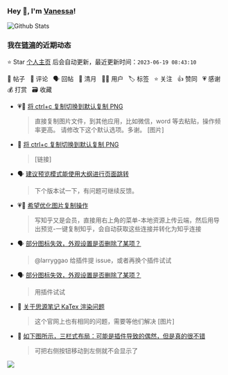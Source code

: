 ### Hey 👋, I'm [Vanessa](http://vanessa.b3log.org/)!

![Github Stats](https://github-readme-stats.vercel.app/api?username=Vanessa219&show_icons=true)

<!--events start -->

### 我在[链滴](https://ld246.com)的近期动态

⭐️ Star [个人主页](https://github.com/Vanessa219/Vanessa219) 后会自动更新，最近更新时间：`2023-06-19 08:43:10`

📝 帖子 &nbsp; 💬 评论 &nbsp; 🗣 回帖 &nbsp; 🌙 清月 &nbsp; 👨‍💻 用户 &nbsp; 🏷️ 标签 &nbsp; ⭐️ 关注 &nbsp; 👍 赞同 &nbsp; 💗 感谢 &nbsp; 💰 打赏 &nbsp; 🗃 收藏

* 💗📝 [将 ctrl+c 复制切换到默认复制 PNG](https://ld246.com/article/1666151173328)

  > 直接复制图片文件，到其他应用，比如微信，word 等去粘贴，操作频率更高。 请修改下这个默认选项。多谢。 [图片]
* 💬 [将 ctrl+c 复制切换到默认复制 PNG](https://ld246.com/article/1666151173328/comment/1687102267163#comments)

  > [链接]
* 🗣 [建议预览模式能使用大纲进行页面跳转](https://ld246.com/article/1685417895474/comment/1686902627747#comments)

  > 下个版本试一下，有问题可继续反馈。
* 💗💬 [希望优化图片复制操作](https://ld246.com/article/1614511486042/comment/1686919927623#comments)

  > 写知乎又是会员，直接用右上角的菜单-本地资源上传云端，然后用导出预览-一键复制知乎，会自动获取这些连接并转化为知乎连接
* 🗣 [部分图标失效，外观设置是否删除了某项？](https://ld246.com/article/1686035012818/comment/1686632129829#comments)

  > @larryggao 给插件提 issue，或者再换个插件试试
* 🗣 [部分图标失效，外观设置是否删除了某项？](https://ld246.com/article/1686035012818/comment/1686632129829#comments)

  > 用插件试试
* 💬 [关于思源笔记 KaTex 渲染问题](https://ld246.com/article/1686820148408/comment/1686828629952#comments)

  > 这个官网上也有相同的问题，需要等他们解决 [图片]
* 💬 [如下图所示，三栏式布局：可能是插件导致的偶然，但是真的很不错](https://ld246.com/article/1686486119758/comment/1686497480742#comments)

  > 可把右侧按钮移动到左侧就不会显示了


<!--events end -->

<a title="Hits" target="_blank" href="https://github.com/Vanessa219/Vanessa219"><img src="https://hits.b3log.org/Vanessa219/Vanessa219.svg"></a>
